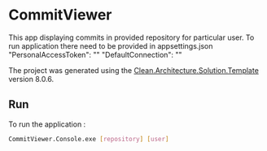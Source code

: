 ﻿# CommitViewer
This app displaying commits in provided repository for particular user.
To run application there need to be provided in appsettings.json 
"PersonalAccessToken": ""
"DefaultConnection": ""


The project was generated using the [Clean.Architecture.Solution.Template](https://github.com/jasontaylordev/CommitViewer) version 8.0.6.
## Run

To run the application :

```bash
CommitViewer.Console.exe [repository] [user]
```
